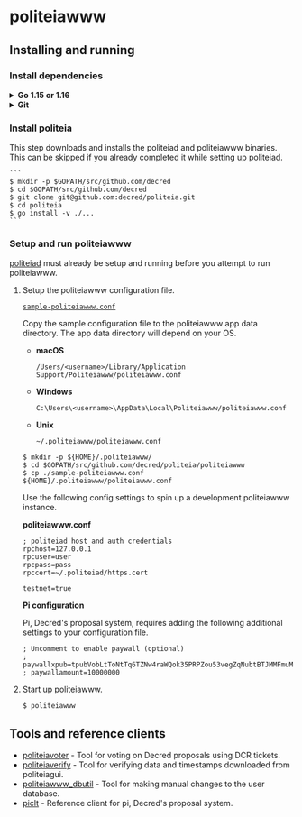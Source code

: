 politeiawww
====

## Installing and running

### Install dependencies

<details><summary><b>Go 1.15 or 1.16</b></summary>

  Installation instructions can be at https://golang.org/doc/install.
  Ensure Go was installed properly and is a supported version:
  ```
  $ go version
  $ go env GOROOT GOPATH
  ```
  NOTE: `GOROOT` and `GOPATH` must not be on the same path. Since Go 1.8
  (2016), `GOROOT` and `GOPATH` are set automatically, and you do not need to
  change them. However, you still need to add `$GOPATH/bin` to your `PATH` in
  order to run binaries installed by `go get` and `go install` (On Windows,
  this happens automatically).

  Unix example -- add these lines to .profile:

  ```
  PATH="$PATH:/usr/local/go/bin"  # main Go binaries ($GOROOT/bin)
  PATH="$PATH:$HOME/go/bin"       # installed Go projects ($GOPATH/bin)
  ```

</details>

<details><summary><b>Git</b></summary>

  Installation instructions can be found at https://git-scm.com or
  https://gitforwindows.org.
  ```
  $ git version
  ```

</details>

### Install politeia

This step downloads and installs the politeiad and politeiawww binaries. This
can be skipped if you already completed it while setting up politeiad.

    ```
    $ mkdir -p $GOPATH/src/github.com/decred
    $ cd $GOPATH/src/github.com/decred
    $ git clone git@github.com:decred/politeia.git
    $ cd politeia
    $ go install -v ./...
    ```

### Setup and run politeiawww

[politeiad](https://github.com/decred/politeia/tree/master/politeiad#politeiad)
must already be setup and running before you attempt to run politeiawww.

1. Setup the politeiawww configuration file.

   [`sample-politeiawww.conf`](https://github.com/decred/politeia/blob/master/politeiawww/sample-politeiawww.conf)

   Copy the sample configuration file to the politeiawww app data directory.
   The app data directory will depend on your OS.

   * **macOS**

     `/Users/<username>/Library/Application Support/Politeiawww/politeiawww.conf`

   * **Windows**

     `C:\Users\<username>\AppData\Local\Politeiawww/politeiawww.conf`

   * **Unix**

     `~/.politeiawww/politeiawww.conf`

    ``` 
    $ mkdir -p ${HOME}/.politeiawww/
    $ cd $GOPATH/src/github.com/decred/politeia/politeiawww
    $ cp ./sample-politeiawww.conf ${HOME}/.politeiawww/politeiawww.conf
    ```

    Use the following config settings to spin up a development politeiawww
    instance.

   **politeiawww.conf**

    ```
    ; politeiad host and auth credentials
    rpchost=127.0.0.1
    rpcuser=user
    rpcpass=pass
    rpccert=~/.politeiad/https.cert

    testnet=true
    ```
    **Pi configuration**

    Pi, Decred's proposal system, requires adding the following additional
    settings to your configuration file.  

    ```
    ; Uncomment to enable paywall (optional)
    ; paywallxpub=tpubVobLtToNtTq6TZNw4raWQok35PRPZou53vegZqNubtBTJMMFmuMpWybFCfweJ52N8uZJPZZdHE5SRnBBuuRPfC5jdNstfKjiAs8JtbYG9jx
    ; paywallamount=10000000
    ```

2. Start up politeiawww.

    ```
    $ politeiawww
    ```

## Tools and reference clients

* [politeiavoter](https://github.com/decred/politeia/tree/master/politeiawww/cmd/politeiavoter) - 
  Tool for voting on Decred proposals using DCR tickets.
* [politeiaverify](https://github.com/decred/politeia/tree/master/politeiawww/cmd/politeiaverify) - 
  Tool for verifying data and timestamps downloaded from politeiagui.
* [politeiawww_dbutil](https://github.com/decred/politeia/tree/master/politeiawww/cmd/politeiawww_dbutil) - 
  Tool for making manual changes to the user database.
* [piclt](https://github.com/decred/politeia/tree/master/politeiawww/cmd/pictl) -
  Reference client for pi, Decred's proposal system.

